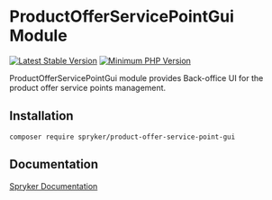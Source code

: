 # ProductOfferServicePointGui Module
[![Latest Stable Version](https://poser.pugx.org/spryker/product-offer-service-point-gui/v/stable.svg)](https://packagist.org/packages/spryker/product-offer-service-point-gui)
[![Minimum PHP Version](https://img.shields.io/badge/php-%3E%3D%208.0-8892BF.svg)](https://php.net/)

ProductOfferServicePointGui module provides Back-office UI for the product offer service points management.

## Installation

```
composer require spryker/product-offer-service-point-gui
```

## Documentation

[Spryker Documentation](https://docs.spryker.com)
